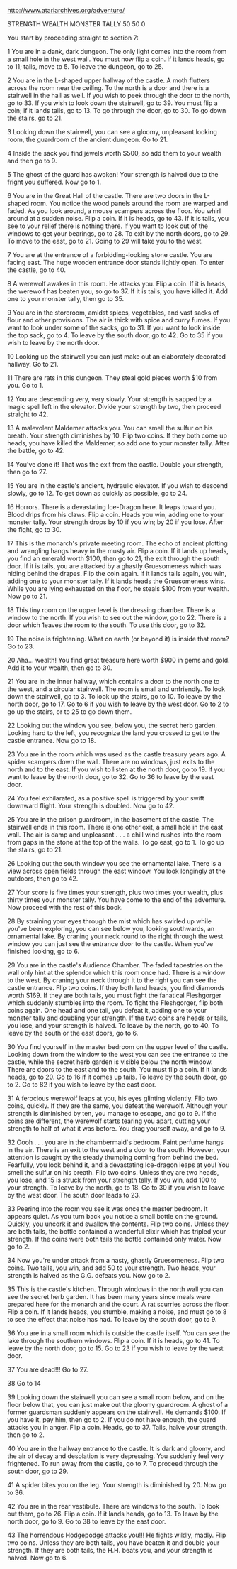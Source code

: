 http://www.atariarchives.org/adventure/

STRENGTH      WEALTH      MONSTER TALLY
    50          50              0

You start by proceeding straight to section 7:

1
You are in a dank, dark dungeon. The only light comes into the room from a small hole in the west wall. You must now flip a coin. If it lands heads, go to 11; tails, move to 5. To leave the dungeon, go to 25.

2
You are in the L-shaped upper hallway of the castle. A moth flutters across the room near the ceiling. To the north is a door and there is a stairwell in the hall as well. If you wish to peek through the door to the north, go to 33. If you wish to look down the stairwell, go to 39. You must flip a coin; if it lands tails, go to 13. To go through the door, go to 30. To go down the stairs, go to 21.

3
Looking down the stairwell, you can see a gloomy, unpleasant looking room, the guardroom of the ancient dungeon. Go to 21.

4
Inside the sack you find jewels worth $500, so add them to your wealth and then go to 9.

5
The ghost of the guard has awoken! Your strength is halved due to the fright you suffered. Now go to 1.

6
You are in the Great Hall of the castle. There are two doors in the L-shaped room. You notice the wood panels around the room are warped and faded. As you look around, a mouse scampers across the floor. You whirl around at a sudden noise. Flip a coin. If it is heads, go to 43. If it is tails, you see to your relief there is nothing there. If you want to look out of the windows to get your bearings, go to 28. To exit by the north doors, go to 29. To move to the east, go to 21. Going to 29 will take you to the west.

7
You are at the entrance of a forbidding-looking stone castle. You are facing east. The huge wooden entrance door stands lightly open. To enter the castle, go to 40.

8
A werewolf awakes in this room. He attacks you. Flip a coin. If it is heads, the werewolf has beaten you, so go to 37. If it is tails, you have killed it. Add one to your monster tally, then go to 35.

9
You are in the storeroom, amidst spices, vegetables, and vast sacks of flour and other provisions. The air is thick with spice and curry fumes. If you want to look under some of the sacks, go to 31. If you want to look inside the top sack, go to 4. To leave by the south door, go to 42. Go to 35 if you wish to leave by the north door.

10
Looking up the stairwell you can just make out an elaborately decorated hallway. Go to 21.

11
There are rats in this dungeon. They steal gold pieces worth $10 from you. Go to 1.

12
You are descending very, very slowly. Your strength is sapped by a magic spell left in the elevator. Divide your strength by two, then proceed straight to 42.

13
A malevolent Maldemer attacks you. You can smell the sulfur on his breath. Your strength diminishes by 10. Flip two coins. If they both come up heads, you have killed the Maldemer, so add one to your monster tally. After the battle, go to 42.

14
You've done it! That was the exit from the castle. Double your strength, then go to 27.

15
You are in the castle's ancient, hydraulic elevator. If you wish to descend slowly, go to 12. To get down as quickly as possible, go to 24.

16
Horrors. There is a devastating Ice-Dragon here. It leaps toward you. Blood drips from his claws. Flip a coin. Heads you win, adding one to your monster tally. Your strength drops by 10 if you win; by 20 if you lose. After the fight, go to 30.

17
This is the monarch's private meeting room. The echo of ancient plotting and wrangling hangs heavy in the musty air. Flip a coin. If it lands up heads, you find an emerald worth $100, then go to 21, the exit through the south door. If it is tails, you are attacked by a ghastly Gruesomeness which was hiding behind the drapes. Flip the coin again. If it lands tails again, you win, adding one to your monster tally. If it lands heads the Gruesomeness wins. While you are lying exhausted on the floor, he steals $100 from your wealth. Now go to 21.

18
This tiny room on the upper level is the dressing chamber. There is a window to the north. If you wish to see out the window, go to 22. There is a door which 1eaves the room to the south. To use this door, go to 32.

19
The noise is frightening. What on earth (or beyond it) is inside that room? Go to 23.

20
Aha... wealth! You find great treasure here worth $900 in gems and gold. Add it to your wealth, then go to 30.

21
You are in the inner hallway, which contains a door to the north one to the west, and a circular stairwell. The room is small and unfriendly. To look down the stairwell, go to 3. To look up the stairs, go to 10. To leave by the north door, go to 17. Go to 6 if you wish to leave by the west door. Go to 2 to go up the stairs, or to 25 to go down them.

22
Looking out the window you see, below you, the secret herb garden. Looking hard to the left, you recognize the land you crossed to get to the castle entrance. Now go to 18.

23
You are in the room which was used as the castle treasury years ago. A spider scampers down the wall. There are no windows, just exits to the north and to the east. If you wish to listen at the north door, go to 19. If you want to leave by the north door, go to 32. Go to 36 to leave by the east door.

24
You feel exhilarated, as a positive spell is triggered by your swift downward flight. Your strength is doubled. Now go to 42.

25
You are in the prison guardroom, in the basement of the castle. The stairwell ends in this room. There is one other exit, a small hole in the east wall. The air is damp and unpleasant . . . a chill wind rushes into the room from gaps in the stone at the top of the walls. To go east, go to 1. To go up the stairs, go to 21.

26
Looking out the south window you see the ornamental lake. There is a view across open fields through the east window. You look longingly at the outdoors, then go to 42.

27
Your score is five times your strength, plus two times your wealth, plus thirty times your monster tally. You have come to the end of the adventure. Now proceed with the rest of this book.

28
By straining your eyes through the mist which has swirled up while you've been exploring, you can see below you, looking southwards, an ornamental lake. By craning your neck round to the right through the west window you can just see the entrance door to the castle. When you've finished looking, go to 6.

29
You are in the castle's Audience Chamber. The faded tapestries on the wall only hint at the splendor which this room once had. There is a window to the west. By craning your neck through it to the right you can see the castle entrance. Flip two coins. If they both land heads, you find diamonds worth $169. If they are both tails, you must fight the fanatical Fleshgorger which suddenly stumbles into the room. To fight the Fleshgorger, flip both coins again. One head and one tail, you defeat it, adding one to your monster tally and doubling your strength. If the two coins are heads or tails, you lose, and your strength is halved. To leave by the north, go to 40. To leave by the south or the east doors, go to 6.

30
You find yourself in the master bedroom on the upper level of the castle. Looking down from the window to the west you can see the entrance to the castle, while the secret herb garden is visible below the north window. There are doors to the east and to the south. You must flip a coin. If it lands heads, go to 20. Go to 16 if it comes up tails. To leave by the south door, go to 2. Go to 82 if you wish to leave by the east door.

31
A ferocious werewolf leaps at you, his eyes glinting violently. Flip two coins, quickly. If they are the same, you defeat the werewolf. Although your strength is diminished by ten, you manage to escape, and go to 9. If the coins are different, the werewolf starts tearing you apart, cutting your strength to half of what it was before. You drag yourself away, and go to 9.

32
Oooh . . . you are in the chambermaid's bedroom. Faint perfume hangs in the air. There is an exit to the west and a door to the south. However, your attention is caught by the steady thumping coming from behind the bed. Fearfully, you look behind it, and a devastating Ice-dragon leaps at you! You smell the sulfur on his breath. Flip two coins. Unless they are two heads, you lose, and 15 is struck from your strength tally. If you win, add 100 to your strength. To leave by the north, go to 18. Go to 30 if you wish to leave by the west door. The south door leads to 23.

33
Peering into the room you see it was once the master bedroom. It appears quiet. As you turn back you notice a small bottle on the ground. Quickly, you uncork it and swallow the contents. Flip two coins. Unless they are both tails, the bottle contained a wonderful elixir which has tripled your strength. If the coins were both tails the bottle contained only water. Now go to 2.

34
Now you're under attack from a nasty, ghastly Gruesomeness. Flip two coins. Two tails, you win, and add 50 to your strength. Two heads, your strength is halved as the G.G. defeats you. Now go to 2.

35
This is the castle's kitchen. Through windows in the north wall you can see the secret herb garden. It has been many years since meals were prepared here for the monarch and the court. A rat scurries across the floor. Flip a coin. If it lands heads, you stumble, making a noise, and must go to 8 to see the effect that noise has had. To leave by the south door, go to 9.

36
You are in a small room which is outside the castle itself. You can see the lake through the southern windows. Flip a coin. If it is heads, go to 41. To leave by the north door, go to 15. Go to 23 if you wish to leave by the west door.

37
You are dead!!! Go to 27.

38
Go to 14

39
Looking down the stairwell you can see a small room below, and on the floor below that, you can just make out the gloomy guardroom. A ghost of a former guardsman suddenly appears on the stairwell. He demands $100. If you have it, pay him, then go to 2. If you do not have enough, the guard attacks you in anger. Flip a coin. Heads, go to 37. Tails, halve your strength, then go to 2.

40
You are in the hallway entrance to the castle. It is dark and gloomy, and the air of decay and desolation is very depressing. You suddenly feel very frightened. To run away from the castle, go to 7. To proceed through the south door, go to 29.

41
A spider bites you on the leg. Your strength is diminished by 20. Now go to 36.

42
You are in the rear vestibule. There are windows to the south. To look out them, go to 26. Flip a coin. If it lands heads, go to 13. To leave by the north door, go to 9. Go to 38 to leave by the east door.

43
The horrendous Hodgepodge attacks you!!! He fights wildly, madly. Flip two coins. Unless they are both tails, you have beaten it and double your strength. If they are both tails, the H.H. beats you, and your strength is halved. Now go to 6.
